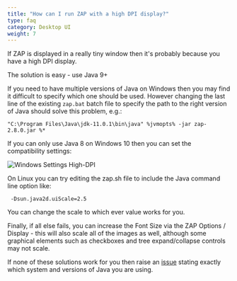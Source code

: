 ```yaml
---
title: "How can I run ZAP with a high DPI display?"
type: faq
category: Desktop UI
weight: 7
---
```


If ZAP is displayed in a really tiny window then it's probably because you have
a high DPI display.

The solution is easy - use Java 9+

If you need to have multiple versions of Java on Windows then you may find it
difficult to specify which one should be used. However changing the last line
of the existing `zap.bat` batch file to specify the path to the right version
of Java should solve this problem, e.g.:

    "C:\Program Files\Java\jdk-11.0.1\bin\java" %jvmopts% -jar zap-2.8.0.jar %*

If you can only use Java 8 on Windows 10 then you can set the compatibility
settings:

![Windows Settings High-DPI](/img/faq/windows-settings-high-dpi.png)

On Linux you can try editing the zap.sh file to include the Java command line
option like:

     -Dsun.java2d.uiScale=2.5

You can change the scale to which ever value works for you.

Finally, if all else fails, you can increase the Font Size via the ZAP Options
/ Display - this will also scale all of the images as well, although some
graphical elements such as checkboxes and tree expand/collapse controls may
not scale.

If none of these solutions work for you then raise an
[issue](https://github.com/zaproxy/zaproxy/issues/new) stating exactly which
system and versions of Java you are using.
